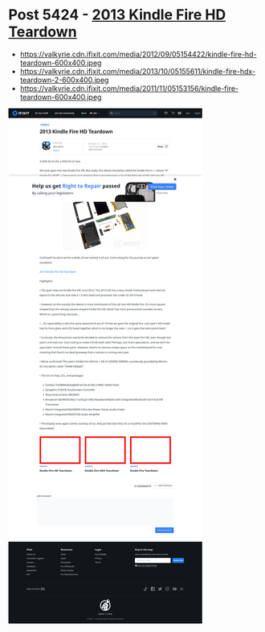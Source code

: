 # Post 5424 - [2013 Kindle Fire HD Teardown](https://www.ifixit.com/News/5424/2013-kindle-fire-hd-teardown)

- https://valkyrie.cdn.ifixit.com/media/2012/09/05154422/kindle-fire-hd-teardown-600x400.jpeg
- https://valkyrie.cdn.ifixit.com/media/2013/10/05155611/kindle-fire-hdx-teardown-2-600x400.jpeg
- https://valkyrie.cdn.ifixit.com/media/2011/11/05153156/kindle-fire-teardown-600x400.jpeg

![screencap](screenshots/89a23c37-d30d-4651-bfcd-d289585f015c.png)
